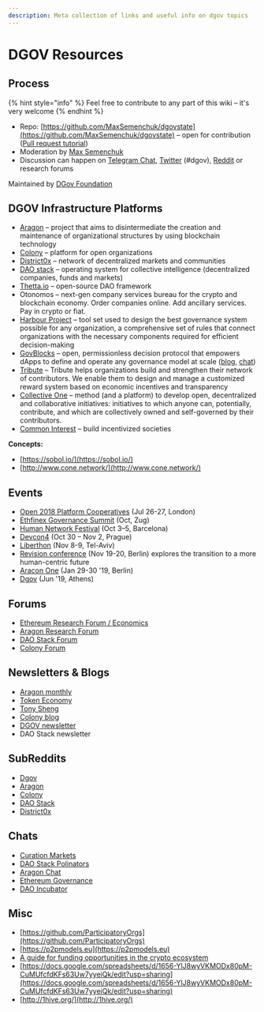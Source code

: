 ```yaml
---
description: Meta collection of links and useful info on dgov topics
---
```


# DGOV Resources

## Process

{% hint style="info" %}
Feel free to contribute to any part of this wiki – it's very welcome
{% endhint %}

* Repo: [https://github.com/MaxSemenchuk/dgovstate](https://github.com/MaxSemenchuk/dgovstate) – open for contribution \([Pull request tutorial](https://www.youtube.com/watch?v=IBYHohWm_5w)\)
* Moderation by [Max Semenchuk](mailto:max.semenchuk@gmail.com)
* Discussion can happen on [Telegram Chat](https://t.me/joinchat/E9cyAw9Ix0g4CS8PNTvR3g), [Twitter](https://twitter.com/hashtag/dgov) \(\#dgov\), [Reddit](https://new.reddit.com/r/dgov/) or research forums

Maintained by [DGov Foundation](https://dgov.foundation/)

## **DGOV Infrastructure Platforms**

* [Aragon](https://aragon.org/) – project that aims to disintermediate the creation and maintenance of organizational structures by using blockchain technology 
* [Colony](https://colony.io/) – platform for open organizations
* [District0x](https://district0x.io/) – network of decentralized markets and communities
* [DAO stack](https://daostack.io/) – operating system for collective intelligence \(decentralized companies, funds and markets\)
* [Thetta.io](https://web.thetta.io/) – open-source DAO framework
* Otonomos – next-gen company services bureau for the crypto and blockchain economy. Order companies online. Add ancillary services. Pay in crypto or fiat.
* [Harbour Project](https://www.harbourproject.io/) – tool set used to design the best governance system possible for any organization, a comprehensive set of rules that connect organizations with the necessary components required for efficient decision-making
* [GovBlocks](https://govblocks.io/) – open, permissionless decision protocol that empowers dApps to define and operate any governance model at scale \([blog](https://medium.com/govblocks/progress-updates/home), [chat](https://t.me/govblocks)\)
* [Tribute](https://tribute.coop) – Tribute helps organizations build and strengthen their network of contributors. We enable them to design and manage a customized reward system based on economic incentives and transparency
* [Collective One](https://www.collectiveone.org/) – method \(and a platform\) to develop open, decentralized and collaborative initiatives: initiatives to which anyone can, potentially, contribute, and which are collectively owned and self-governed by their contributors.
* [Common Interest](https://commoninterest.io/) – build incentivized societies

**Concepts:**

* [https://sobol.io/](https://sobol.io/)
* [http://www.cone.network/](http://www.cone.network/)

## **Events**

* [Open 2018 Platform Cooperatives](https://2018.open.coop/) \(Jul 26-27, London\)
* ​[Ethfinex Governance Summit](https://summit.ethfinex.com/) \(Oct, Zug\)
* [Human Network Festival](https://humannetworksfestival.ouishare.net/) \(Oct 3–5, Barcelona\)
* [Devcon4](https://devcon4.ethereum.org) \(Oct 30 – Nov 2, Prague\)
* [Liberthon](https://www.liberthon.org/) \(Nov 8-9, Tel-Aviv\)
* [Revision conference](https://revision.io/) \(Nov 19-20, Berlin\) explores the transition to a more human-centric future
* ​[Aracon One](https://aracon.one/) \(Jan 29-30  '19, Berlin\)
* ​[Dgov](https://dgov.earth/) \(Jun '19, Athens\)

## **Forums**

* ​[Ethereum Research Forum / Economics](https://ethresear.ch/c/economics)​
* ​[Aragon Research Forum](https://research.aragon.org/)​
* ​[DAO Stack Forum](https://forum.daostack.io/)​
* [Colony Forum](https://build.colony.io/)

## **Newsletters & Blogs**

* ​[Aragon monthly](https://monthly.aragon.org/)​
* ​[Token Economy](http://weekly.tokeneconomy.co/)​
* ​[Tony Sheng](https://www.tonysheng.com/)​
* [Colony blog](http://blog.colony.io)
* [DGOV newsletter](https://dgov.foundation/newsletter)
* DAO Stack newsletter

## **SubReddits**

* ​[Dgov](https://new.reddit.com/r/dgov/)​
* ​[Aragon](https://www.reddit.com/r/aragonproject/)​
* ​[Colony](https://www.reddit.com/r/joincolony)​
* ​[DAO Stack](https://www.reddit.com/r/daostack/)​
* ​[District0x](https://www.reddit.com/r/district0x)​

## **Chats**

* ​[Curation Markets](https://gitter.im/Curation-Markets/Lobby)​
* [DAO Stack Polinators](https://t.me/joinchat/HfsmOEXV0YP6P5rGmRBaCQ)
* [Aragon Chat](https://aragon.chat/)
* ​[Ethereum Governance](https://gitter.im/ethereum/governance)​
* ​[DAO Incubator](https://t.me/DAOincubator)​

## **Misc**

* ​[https://github.com/ParticipatoryOrgs](https://github.com/ParticipatoryOrgs)​
* [https://p2pmodels.eu](https://p2pmodels.eu)
* [A guide for funding opportunities in the crypto ecosystem](https://github.com/fredexed/crypto-funding-ops)
* [https://docs.google.com/spreadsheets/d/1656-YlJ8wyVKMODx80pM-CuMUfcfdKFs63Uw7yyeiQk/edit?usp=sharing](https://docs.google.com/spreadsheets/d/1656-YlJ8wyVKMODx80pM-CuMUfcfdKFs63Uw7yyeiQk/edit?usp=sharing)
* [http://1hive.org/](http://1hive.org/)

